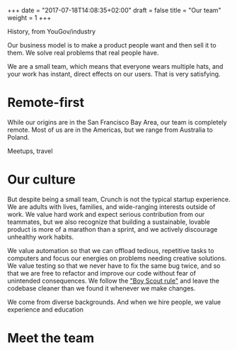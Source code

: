 +++
date = "2017-07-18T14:08:35+02:00"
draft = false
title = "Our team"
weight = 1
+++


History, from YouGov/industry

Our business model is to make a product people want and then sell it to them. We solve real problems that real people have.

We are a small team, which means that everyone wears multiple hats, and your work has instant, direct effects on our users. That is very satisfying.

# Remote-first

While our origins are in the San Francisco Bay Area, our team is completely remote. Most of us are in the Americas, but we range from Australia to Poland.

Meetups, travel

# Our culture

But despite being a small team, Crunch is not the typical startup experience. We are adults with lives, families, and wide-ranging interests outside of work. We value hard work and expect serious contribution from our teammates, but we also recognize that building a sustainable, lovable product is more of a marathon than a sprint, and we actively discourage unhealthy work habits.

We value automation so that we can offload tedious, repetitive tasks to computers and focus our energies on problems needing creative solutions. We value testing so that we never have to fix the same bug twice, and so that we are free to refactor and improve our code without fear of unintended consequences. We follow the ["Boy Scout rule"](http://programmer.97things.oreilly.com/wiki/index.php/The_Boy_Scout_Rule) and leave the codebase cleaner than we found it whenever we make changes.

We come from diverse backgrounds. And when we hire people, we value experience and education

# Meet the team
